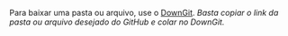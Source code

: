 Para baixar uma pasta ou arquivo, use o [DownGit](https://downgit.github.io/#/home). _Basta copiar o link da pasta ou arquivo desejado do GitHub e colar no DownGit._
